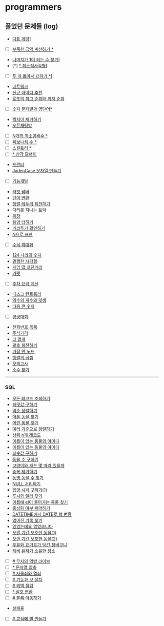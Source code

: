 # programmers

## 풀었던 문제들 (log)

- [다트 게임](./log/17682.md)]
- [ ] [부족한 금액 계산하기 \*](./log/82612.md)
- [나머지가 1이 되는 수 찾기](./log/87389.md)]
- [*] [\* 최소직사각형](./log/86491.md)]
- [ ] [두 개 뽑아서 더하기 \*](./log/68644.md)]
- [네트워크](./log/43162.md)
- [신규 아이디 추천](./log/72410.md)
- [로또의 최고 순위와 최저 순위](./log/77484.md)
- [ ] [숫자 문자열과 영단어\*](./log/81301.md)
- [짝지어 제거하기](./log/12973.md)
- [오픈채팅방](./log/42888.md)
- [ ] [N개의 최소공배수 \*](./log/12953.md)
- [ ] [피보나치 수 \*](./log/12945.md)
- [ ] [스킬트리 \*](./log/49993.md)
- [ ] [\* 삼각 달팽이](./log/68645.md)
- [프린터](./log/42587.md)
- [JadenCase 문자열 만들기](./log/12951.md)
- [ ] [기능개발](./log/42586.md)
- [타겟 넘버](./log/43165.md)
- [단어 변환](./log/43163.md)
- [행렬 테두리 회전하기](./log/77485.md)
- [다리를 지나는 트럭](./log/42583.md)
- [위장](./log/42578.md)
- [음양 더하기](./log/76501.md)
- [거리두기 확인하기](./log/81302.md)
- [N으로 표현](./log/42895.md)
- [ ] [수식 최대화](./log/67257.md)
- [124 나라의 숫자](./log/12899.md)
- [멀쩡한 사각형](./log/62048.md)
- [게임 맵 최단거리](./log/1844.md)
- [카펫](./log/42842.md)
- [ ] [주차 요금 계산](./log/92341.md)
- [디스크 컨트롤러](./log/42627.md)
- [약수의 개수와 덧셈](./log/77884.md)
- [다음 큰 숫자](./log/12911.md)
- [ ] [양궁대회](./log/92342.md)
- [전화번호 목록](./log/42577.md)
- [주식가격](./log/42584.md)
- [더 맵게](./log/42626.md)
- [괄호 회전하기](./log/76502.md)
- [가장 먼 노드](./log/49189.md)
- [행렬의 곱셈](./log/12949.md)
- [모의고사](./log/42840.md)
- [소수 찾기](./log/42839.md)

---

### SQL

- [모든 레코드 조회하기](./log/59034.md)
- [최댓값 구하기](./log/59415.md)
- [역순 정렬하기](./log/59035.md)
- [아픈 동물 찾기](./log/59036.md)
- [어린 동물 찾기](./log/59037.md)
- [여러 기준으로 정렬하기](./log/59404.md)
- [상위 n개 레코드](./log/59405.md)
- [이름이 없는 동물의 아이디](./log/59039.md)
- [이름이 있는 동물의 아이디](./log/59407.md)
- [최솟값 구하기](./log/59038.md)
- [동물 수 구하기](./log/59406.md)
- [고양이와 개는 몇 마리 있을까](./log/59040.md)
- [중복 제거하기](./log/59408.md)
- [동명 동물 수 찾기](./log/59041.md)
- [NULL 처리하기](./log/59410.md)
- [입양 시각 구하기(1)](./log/59412.md)
- [루시와 엘라 찾기](./log/59046.md)
- [이름에 el이 들어가는 동물 찾기](./log/59047.md)
- [중성화 여부 파악하기](./log/59409.md)
- [DATETIME에서 DATE로 형 변환](./log/59414.md)
- [없어진 기록 찾기](./log/59042.md)
- [있었는데요 없었습니다](./log/59043.md)
- [오랜 기간 보호한 동물(1)](./log/59044.md)
- [오랜 기간 보호한 동물(2)](./log/59411.md)
- [우유와 요거트가 담긴 장바구니](./log/62284.md)
- [헤비 유저가 소유한 장소](./log/77487.md)
- [ ] [\# 무지의 먹방 라이브](./log/42891.md)
- [ ] [\* 문자열 압축](./log/60057.md)
- [ ] [\# 자물쇠와 열쇠](./log/60059.md)
- [ ] [\# 기둥과 보 설치](./log/60061.md)
- [ ] [\# 외벽 점검](./log/60062.md)
- [ ] [\* 괄호 변환](./log/60058.md)
- [ ] [\# 블록 이동하기](./log/60063.md)
- [실패율](./log/42889.md)
- [ ] [\# 교점에 별 만들기](./log/87377.md)
